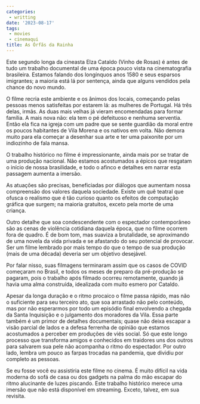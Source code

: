 ```yaml
---
categories:
 - writting
date: '2023-08-17'
tags:
 - movies
 - cinemaqui
title: As Órfãs da Rainha
---
```


Este segundo longa da cineasta Elza Cataldo (Vinho de Rosas) é antes de tudo um trabalho documental de uma época pouco vista na cinematografia brasileira. Estamos falando dos longínquos anos 1580 e seus esparsos imigrantes; a maioria está lá por sentença, ainda que alguns vendidos pela chance do novo mundo.

O filme recria este ambiente e os ânimos dos locais, começando pelas pessoas menos satisfeitas por estarem lá: as mulheres de Portugal. Há três delas, irmãs. As duas mais velhas já vieram encomendadas para formar família. A mais nova não: ela tem o pé defeituoso e nenhuma serventia. Então ela fica na igreja com um padre que se sente guardião da moral entre os poucos habitantes de Vila Morena e os nativos em volta. Não demora muito para ela começar a desenhar sua arte e ter uma paixonite por um indiozinho de fala mansa.

O trabalho histórico no filme é impressionante, ainda mais por se tratar de uma produção nacional. Não estamos acostumados a épicos que resgatam o início de nossa brasilidade, e todo o afinco e detalhes em narrar esta passagem aumenta a imersão.

As atuações são precisas, beneficiadas por diálogos que aumentam nossa compreensão dos valores daquela sociedade. Existe um quê teatral que ofusca o realismo que é tão curioso quanto os efeitos de computação gráfica que surgem; na maioria gratuitos, exceto pela morte de uma criança.

Outro detalhe que soa condescendente com o espectador contemporâneo são as cenas de violência cotidiana daquela época, que no filme ocorrem fora de quadro. É de bom tom, mas suaviza a brutalidade, se aproximando de uma novela da vida privada e se afastando do seu potencial de provocar. Ser um filme lembrado por mais tempo do que o tempo de sua produção (mais de uma década) deveria ser um objetivo desejável.

Por falar nisso, suas filmagens terminaram assim que os casos de COVID começaram no Brasil, e todos os meses de preparo da pré-produção se pagaram, pois o trabalho após filmado ocorreu remotamente, quando já havia uma alma construída, idealizada com muito esmero por Cataldo.

Apesar da longa duração e o ritmo procaico o filme passa rápido, mas não o suficiente para seu terceiro ato, que soa arrastado não pelo conteúdo, mas por não esperarmos por todo um episódio final envolvendo a chegada da Santa Inquisição e o julgamento dos moradores da Vila. Essa parte também é um primor de detalhes documentais; quase não deixa escapar a visão parcial de lados e a defesa ferrenha de opinião que estamos acostumados a perceber em produções de viés social. Só que este longo processo que transforma amigos e conhecidos em traidores uns dos outros para salvarem sua pele não acompanha o ritmo do espectador. Por outro lado, lembra um pouco as farpas trocadas na pandemia, que dividiu por completo as pessoas.

Se eu fosse você eu assistiria este filme no cinema. É muito difícil na vida moderna do sofá de casa ou dos gadgets na palma do mão escapar do ritmo alucinante de luzes piscando. Este trabalho histórico merece uma imersão que não está disponível em streaming. Exceto, talvez, em sua revisita.
